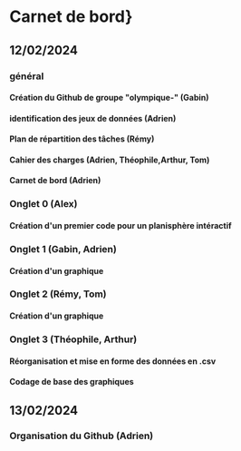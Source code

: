 # Carnet de bord}

## 12/02/2024
### général
#### Création du Github de groupe "olympique-" (Gabin)
#### identification des jeux de données (Adrien)
#### Plan de répartition des tâches (Rémy)
#### Cahier des charges (Adrien, Théophile,Arthur, Tom)
#### Carnet de bord (Adrien)

### Onglet 0 (Alex)
#### Création d'un premier code pour un planisphère intéractif

### Onglet 1 (Gabin, Adrien)
#### Création d'un graphique

### Onglet 2 (Rémy, Tom)
#### Création d'un graphique

### Onglet 3 (Théophile, Arthur)
#### Réorganisation et mise en forme des données en .csv
#### Codage de base des graphiques


## 13/02/2024
### Organisation du Github (Adrien)
